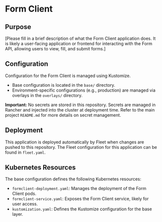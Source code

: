 # Form Client

## Purpose
[Please fill in a brief description of what the Form Client application does. It is likely a user-facing application or frontend for interacting with the Form API, allowing users to view, fill, and submit forms.]

## Configuration
Configuration for the Form Client is managed using Kustomize.
- Base configuration is located in the `base/` directory.
- Environment-specific configurations (e.g., production) are managed via overlays in the `overlays/` directory.

**Important:** No secrets are stored in this repository. Secrets are managed in Rancher and injected into the cluster at deployment time. Refer to the main project `README.md` for more details on secret management.

## Deployment
This application is deployed automatically by Fleet when changes are pushed to this repository. The Fleet configuration for this application can be found in `fleet.yaml`.

## Kubernetes Resources
The base configuration defines the following Kubernetes resources:
- `formclient-deployment.yaml`: Manages the deployment of the Form Client pods.
- `formclient-service.yaml`: Exposes the Form Client service, likely for user access.
- `kustomization.yaml`: Defines the Kustomize configuration for the base layer.
